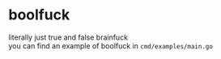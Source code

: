 # boolfuck
literally just true and false brainfuck
<br>
you can find an example of boolfuck in `cmd/examples/main.go`
